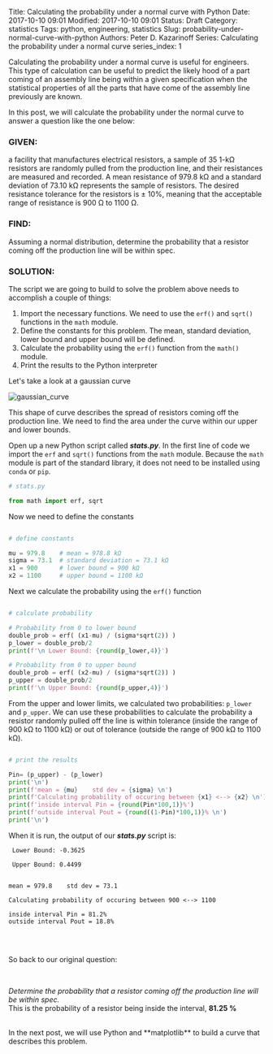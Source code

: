 Title: Calculating the probability under a normal curve with Python
Date: 2017-10-10 09:01
Modified: 2017-10-10 09:01
Status: Draft
Category: statistics
Tags: python, engineering, statistics
Slug: probability-under-normal-curve-with-python
Authors: Peter D. Kazarinoff
Series: Calculating the probability under a normal curve
series_index: 1

Calculating the probability under a normal curve is useful for engineers. This type of calculation can be useful to predict the likely hood of a part coming of an assembly line being within a given specification when the statistical properties of all the parts that have come of the assembly line previously are known. 

In this post, we will calculate the probability under the normal curve to answer a question like the one below:

### GIVEN:
a facility that manufactures electrical resistors, a sample of 35 1-kΩ resistors are randomly pulled from the production line, and their resistances are measured and recorded. A mean resistance of 979.8 kΩ and a standard deviation of 73.10 kΩ represents the sample of resistors. The desired resistance tolerance for the resistors is ± 10%, meaning that the acceptable range of resistance is 900 Ω to 1100 Ω.

### FIND:
Assuming a normal distribution, determine the probability that a resistor coming off the production line will be within spec.

### SOLUTION:

The script we are going to build to solve the problem above needs to accomplish a couple of things:

1. Import the necessary functions. We need to use the ```erf()``` and ```sqrt()``` functions in the ```math``` module.
2. Define the constants for this problem. The mean, standard deviation, lower bound and upper bound will be defined.
3. Calculate the probability using the ```erf()``` function from the ```math()``` module.
4. Print the results to the Python interpreter

Let's take a look at a gaussian curve

![gaussian_curve]({filename}/images/gaussian_curve.png)

This shape of curve describes the spread of resistors coming off the production line. We need to find the area under the curve within our upper and lower bounds.

Open up a new Python script called **_stats.py_**. In the first line of code we import the ```erf``` and ```sqrt()``` functions from the ```math``` module. Because the ```math``` module is part of the standard library, it does not need to be installed using ```conda``` or ```pip```.

```python
# stats.py

from math import erf, sqrt
```

Now we need to define the constants

```python

# define constants

mu = 979.8    # mean = 978.8 kΩ
sigma = 73.1  # standard deviation = 73.1 kΩ
x1 = 900      # lower bound = 900 kΩ
x2 = 1100     # upper bound = 1100 kΩ

```

Next we calculate the probability using the ```erf()``` function


```python

# calculate probability

# Probability from 0 to lower bound
double_prob = erf( (x1-mu) / (sigma*sqrt(2)) )
p_lower = double_prob/2
print(f'\n Lower Bound: {round(p_lower,4)}')

# Probability from 0 to upper bound
double_prob = erf( (x2-mu) / (sigma*sqrt(2)) )
p_upper = double_prob/2
print(f'\n Upper Bound: {round(p_upper,4)}')

```

From the upper and lower limits, we calculated two probabilities: ```p_lower``` and ```p_upper```. We can use these probabilities to calculate the probability a resistor randomly pulled off the line is within tolerance (inside the range of 900 kΩ to 1100 kΩ) or out of tolerance (outside the range of 900 kΩ to 1100 kΩ).

```python

# print the results

Pin= (p_upper) - (p_lower)
print('\n')
print(f'mean = {mu}    std dev = {sigma} \n')
print(f'Calculating probability of occuring between {x1} <--> {x2} \n')
print(f'inside interval Pin = {round(Pin*100,1)}%')
print(f'outside interval Pout = {round((1-Pin)*100,1)}% \n')
print('\n')

```

When it is run, the output of our **_stats.py_** script is:

```
 Lower Bound: -0.3625

 Upper Bound: 0.4499


mean = 979.8    std dev = 73.1 

Calculating probability of occuring between 900 <--> 1100 

inside interval Pin = 81.2%
outside interval Pout = 18.8% 


```

<br>

So back to our original question: 

<br>

_Determine the probability that a resistor coming off the production line will be within spec._
<br>
This is the probability of a resistor being inside the interval, **81.25 %**

<br>
In the next post, we will use Python and **matplotlib** to build a curve that describes this problem. 